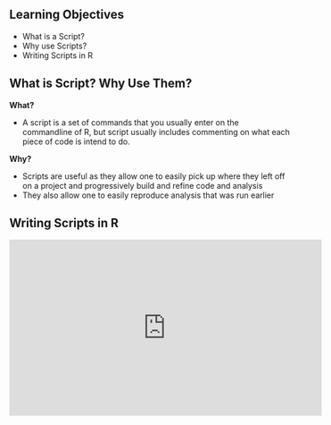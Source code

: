 ## Learning Objectives

* What is a Script?
* Why use Scripts?
* Writing Scripts in R

## What is Script? Why Use Them?

**What?**

* A script is a set of commands that you usually enter on the commandline of R, but script usually includes commenting on what each piece of code is intend to do.

**Why?**

* Scripts are useful as they allow one to easily pick up where they left off on a project and progressively build and refine code and analysis
* They also allow one to easily reproduce analysis that was run earlier

## Writing Scripts in R





<iframe width="560" height="315" src="https://www.youtube.com/embed/qqz_D1vzS5M" title="YouTube video player" frameborder="0" allow="accelerometer; autoplay; clipboard-write; encrypted-media; gyroscope; picture-in-picture" allowfullscreen></iframe>